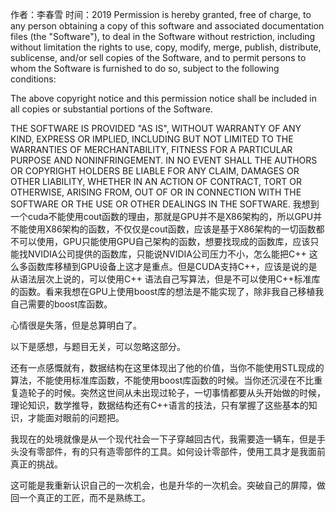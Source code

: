 
作者：李春雪
时间：2019
Permission is hereby granted, free of charge, to any person obtaining a copy of this software and associated documentation files (the "Software"), to deal in the Software without restriction, including without limitation the rights to use, copy, modify, merge, publish, distribute, sublicense, and/or sell copies of the Software, and to permit persons to whom the Software is furnished to do so, subject to the following conditions:

The above copyright notice and this permission notice shall be included in all copies or substantial portions of the Software.

THE SOFTWARE IS PROVIDED "AS IS", WITHOUT WARRANTY OF ANY KIND, EXPRESS OR IMPLIED, INCLUDING BUT NOT LIMITED TO THE WARRANTIES OF MERCHANTABILITY, FITNESS FOR A PARTICULAR PURPOSE AND NONINFRINGEMENT. IN NO EVENT SHALL THE AUTHORS OR COPYRIGHT HOLDERS BE LIABLE FOR ANY CLAIM, DAMAGES OR OTHER LIABILITY, WHETHER IN AN ACTION OF CONTRACT, TORT OR OTHERWISE, ARISING FROM, OUT OF OR IN CONNECTION WITH THE SOFTWARE OR THE USE OR OTHER DEALINGS IN THE SOFTWARE.
我想到一个cuda不能使用cout函数的理由，那就是GPU并不是X86架构的，所以GPU并不能使用X86架构的函数，不仅仅是cout函数，应该是基于X86架构的一切函数都不可以使用，GPU只能使用GPU自己架构的函数，想要找现成的函数库，应该只能找NVIDIA公司提供的函数库，只能说NVIDIA公司压力不小，怎么能把C++ 这么多函数库移植到GPU设备上这才是重点。但是CUDA支持C++，应该是说的是从语法层次上说的，可以使用C++ 语法自己写算法，但是不可以使用C++标准库的函数。看来我想在GPU上使用boost库的想法是不能实现了，除非我自己移植我自己需要的boost库函数。

心情很是失落，但是总算明白了。

以下是感想，与题目无关，可以忽略这部分。

还有一点感慨就有，数据结构在这里体现出了他的价值，当你不能使用STL现成的算法，不能使用标准库函数，不能使用boost库函数的时候。当你还沉浸在不比重复造轮子的时候。突然这世间从未出现过轮子，一切事情都要从头开始做的时候，理论知识，数学推导，数据结构还有C++语言的技法，只有掌握了这些基本的知识，才能面对眼前的问题把。

我现在的处境就像是从一个现代社会一下子穿越回古代，我需要造一辆车，但是手头没有零部件，有的只有造零部件的工具。如何设计零部件，使用工具才是我面前真正的挑战。

这可能是我重新认识自己的一次机会，也是升华的一次机会。突破自己的屏障，做回一个真正的工匠，而不是熟练工。



